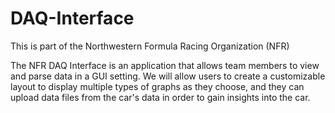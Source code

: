 # DAQ-Interface
This is part of the Northwestern Formula Racing Organization (NFR)

The NFR DAQ Interface is an application that allows team members to view and parse data in a GUI setting. We will allow users to create a customizable layout to display multiple types of graphs as they choose, and they can upload data files from the car's data in order to gain insights into the car.
